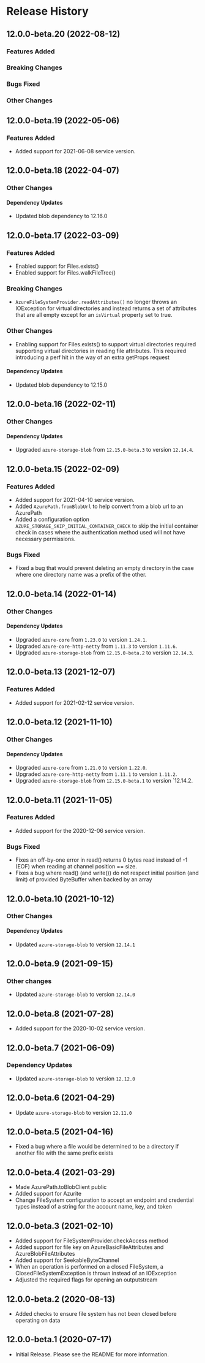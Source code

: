 # Release History

## 12.0.0-beta.20 (2022-08-12)

### Features Added

### Breaking Changes

### Bugs Fixed

### Other Changes

## 12.0.0-beta.19 (2022-05-06)

### Features Added
- Added support for 2021-06-08 service version.

## 12.0.0-beta.18 (2022-04-07)

### Other Changes
#### Dependency Updates
- Updated blob dependency to 12.16.0

## 12.0.0-beta.17 (2022-03-09)

### Features Added
- Enabled support for Files.exists()
- Enabled support for Files.walkFileTree()

### Breaking Changes
- `AzureFileSystemProvider.readAttributes()` no longer throws an IOException for virtual directories and instead returns a set of attributes that are all empty except for an `isVirtual` property set to true.

### Other Changes
- Enabling support for Files.exists() to support virtual directories required supporting virtual directories in reading file attributes. This required introducing a perf hit in the way of an extra getProps request

#### Dependency Updates

- Updated blob dependency to 12.15.0

## 12.0.0-beta.16 (2022-02-11)

### Other Changes

#### Dependency Updates

- Upgraded `azure-storage-blob` from `12.15.0-beta.3` to version `12.14.4`.

## 12.0.0-beta.15 (2022-02-09)

### Features Added
- Added support for 2021-04-10 service version.
- Added `AzurePath.fromBlobUrl` to help convert from a blob url to an AzurePath
- Added a configuration option `AZURE_STORAGE_SKIP_INITIAL_CONTAINER_CHECK` to skip the initial container check in cases where the authentication method used will not have necessary permissions.

### Bugs Fixed
- Fixed a bug that would prevent deleting an empty directory in the case where one directory name was a prefix of the other.


## 12.0.0-beta.14 (2022-01-14)

### Other Changes

#### Dependency Updates

- Upgraded `azure-core` from `1.23.0` to version `1.24.1`.
- Upgraded `azure-core-http-netty` from `1.11.3` to version `1.11.6`.
- Upgraded `azure-storage-blob` from `12.15.0-beta.2` to version `12.14.3`.

## 12.0.0-beta.13 (2021-12-07)

### Features Added
- Added support for 2021-02-12 service version.

## 12.0.0-beta.12 (2021-11-10)

### Other Changes

#### Dependency Updates

- Upgraded `azure-core` from `1.21.0` to version `1.22.0`.
- Upgraded `azure-core-http-netty` from `1.11.1` to version `1.11.2`.
- Upgraded `azure-storage-blob` from `12.15.0-beta.1` to version `12.14.2.

## 12.0.0-beta.11 (2021-11-05)

### Features Added
- Added support for the 2020-12-06 service version.

### Bugs Fixed
- Fixes an off-by-one error in read() returns 0 bytes read instead of -1 (EOF) when reading at channel position == size.
- Fixes a bug where read() (and write()) do not respect initial position (and limit) of provided ByteBuffer when backed by an array

## 12.0.0-beta.10 (2021-10-12)

### Other Changes
#### Dependency Updates
- Updated `azure-storage-blob` to version `12.14.1`

## 12.0.0-beta.9 (2021-09-15)
### Other changes
- Updated `azure-storage-blob` to version `12.14.0`

## 12.0.0-beta.8 (2021-07-28)
- Added support for the 2020-10-02 service version.

## 12.0.0-beta.7 (2021-06-09)
### Dependency Updates
- Updated `azure-storage-blob` to version `12.12.0`

## 12.0.0-beta.6 (2021-04-29)
- Update `azure-storage-blob` to version `12.11.0`

## 12.0.0-beta.5 (2021-04-16)
- Fixed a bug where a file would be determined to be a directory if another file with the same prefix exists

## 12.0.0-beta.4 (2021-03-29)
- Made AzurePath.toBlobClient public
- Added support for Azurite
- Change FileSystem configuration to accept an endpoint and credential types instead of a string for the account name, key, and token

## 12.0.0-beta.3 (2021-02-10)
- Added support for FileSystemProvider.checkAccess method
- Added support for file key on AzureBasicFileAttributes and AzureBlobFileAttributes
- Added support for SeekableByteChannel
- When an operation is performed on a closed FileSystem, a ClosedFileSystemException is thrown instead of an IOException
- Adjusted the required flags for opening an outputstream

## 12.0.0-beta.2 (2020-08-13)
- Added checks to ensure file system has not been closed before operating on data

## 12.0.0-beta.1 (2020-07-17)
- Initial Release. Please see the README for more information.
